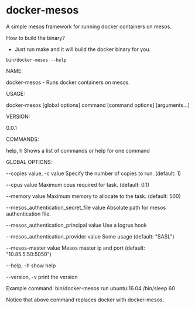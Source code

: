 # docker-mesos
A simple mesos framework for running docker containers on mesos.

How to build the binary?
- Just run make and it will build the docker binary for you.

`bin/docker-mesos --help`


NAME:

   docker-mesos - Runs docker containers on mesos.

USAGE:

   docker-mesos [global options] command [command options] [arguments...]

VERSION:

   0.0.1

COMMANDS:

   help, h  Shows a list of commands or help for one command

GLOBAL OPTIONS:

   --copies value, -c value                  Specify the number of copies to run. (default: 1)
   
   --cpus value                              Maximum cpus required for task. (default: 0.1)
   
   --memory value                            Maximum memory to allocate to the task. (default: 500)

   --mesos_authentication_secret_file value  Absolute path for mesos authentication file.
   
   --mesos_authentication_principal value    Use a logrus hook
   
   --mesos_authentication_provider value     Some usage (default: "SASL")
   
   --mesos-master value                      Mesos master ip and port (default: "10.85.5.50:5050")
   
   --help, -h                                show help
   
   --version, -v                             print the version

Example command:
bin/docker-mesos run ubuntu:16.04 /bin/sleep 60

Notice that above command replaces docker with docker-mesos.
